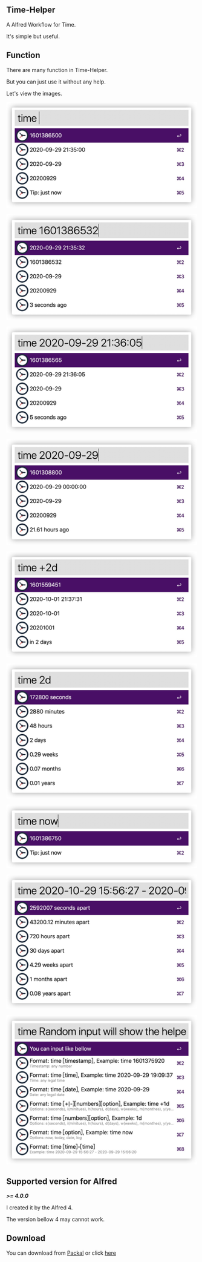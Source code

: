 ## Time-Helper

A Alfred Workflow for Time.

It's simple but useful.



## Function

There are many function in Time-Helper.

But you can just use it without any help.

Let's view the images.



![](docs/images/default.png)

![](docs/images/timestamp.png)

![](docs/images/time.png)

![](docs/images/date.png)

![](docs/images/days.png)

![](docs/images/conversion.png)

![](docs/images/now.png)

![](docs/images/subtraction.png)

![](docs/images/help.png)



## Supported version for Alfred

***>= 4.0.0***



I created it by the Alfred 4. 

The version bellow 4 may cannot work.



## Download

You can download from [Packal](http://www.packal.org/workflow/time-helper) or click [here](https://github.com/hzh-cocong/Time-Helper/releases/download/v1.0.0/Time.Helper.alfredworkflow)

